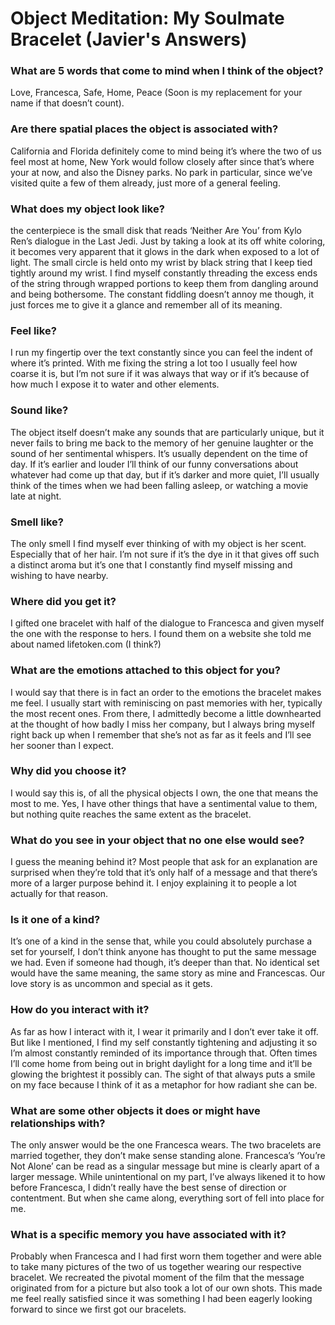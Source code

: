 # Object Meditation: My Soulmate Bracelet (Javier's Answers)

### What are 5 words that come to mind when I think of the object?
Love, Francesca, Safe, Home, Peace (Soon is my replacement for your name if that doesn’t count).

### Are there spatial places the object is associated with?
California and Florida definitely come to mind being it’s where the two of us feel most at home, New York would follow closely after since that’s where your at now, and also the Disney parks. No park in particular, since we’ve visited quite a few of them already, just more of a general feeling.

### What does my object look like?
the centerpiece is the small disk that reads ‘Neither Are You’ from Kylo Ren’s dialogue in the Last Jedi. Just by taking a look at its off white coloring, it becomes very apparent that it glows in the dark when exposed to a lot of light. The small circle is held onto my wrist by black string that I keep tied tightly around my wrist. I find myself constantly threading the excess ends of the string through wrapped portions to keep them from dangling around and being bothersome. The constant fiddling doesn’t annoy me though, it just forces me to give it a glance and remember all of its meaning.

### Feel like?
I run my fingertip over the text constantly since you can feel the indent of where it’s printed. With me fixing the string a lot too I usually feel how coarse it is, but I’m not sure if it was always that way or if it’s because of how much I expose it to water and other elements.

### Sound like?
The object itself doesn’t make any sounds that are particularly unique, but it never fails to bring me back to the memory of her genuine laughter or the sound of her sentimental whispers. It’s usually dependent on the time of day. If it’s earlier and louder I’ll think of our funny conversations about whatever had come up that day, but if it’s darker and more quiet, I’ll usually think of the times when we had been falling asleep, or watching a movie late at night.

### Smell like?
The only smell I find myself ever thinking of with my object is her scent. Especially that of her hair. I’m not sure if it’s the dye in it that gives off such a distinct aroma but it’s one that I constantly find myself missing and wishing to have nearby.

### Where did you get it?
I gifted one bracelet with half of the dialogue to Francesca and given myself the one with the response to hers. I found them on a website she told me about named lifetoken.com (I think?)

### What are the emotions attached to this object for you?
I would say that there is in fact an order to the emotions the bracelet makes me feel. I usually start with reminiscing on past memories with her, typically the most recent ones. From there, I admittedly become a little downhearted at the thought of how badly I miss her company, but I always bring myself right back up when I remember that she’s not as far as it feels and I’ll see her sooner than I expect.

### Why did you choose it?
I would say this is, of all the physical objects I own, the one that means the most to me. Yes, I have other things that have a sentimental value to them, but nothing quite reaches the same extent as the bracelet.

### What do you see in your object that no one else would see?
I guess the meaning behind it? Most people that ask for an explanation are surprised when they’re told that it’s only half of a message and that there’s more of a larger purpose behind it. I enjoy explaining it to people a lot actually for that reason.

### Is it one of a kind?
It’s one of a kind in the sense that, while you could absolutely purchase a set for yourself, I don’t think anyone has thought to put the same message we had. Even if someone had though, it’s deeper than that. No identical set would have the same meaning, the same story as mine and Francescas. Our love story is as uncommon and special as it gets.

### How do you interact with it?
As far as how I interact with it, I wear it primarily and I don’t ever take it off. But like I mentioned, I find my self constantly tightening and adjusting it so I’m almost constantly reminded of its importance through that. Often times I’ll come home from being out in bright daylight for a long time and it’ll be glowing the brightest it possibly can. The sight of that always puts a smile on my face because I think of it as a metaphor for how radiant she can be.

### What are some other objects it does or might have relationships with?
The only answer would be the one Francesca wears. The two bracelets are married together, they don’t make sense standing alone. Francesca’s ‘You’re Not Alone’ can be read as a singular message but mine is clearly apart of a larger message. While unintentional on my part, I’ve always likened it to how before Francesca, I didn’t really have the best sense of direction or contentment. But when she came along, everything sort of fell into place for me.

### What is a specific memory you have associated with it?
Probably when Francesca and I had first worn them together and were able to take many pictures of the two of us together wearing our respective bracelet. We recreated the pivotal moment of the film that the message originated from for a picture but also took a lot of our own shots. This made me feel really satisfied since it was something I had been eagerly looking forward to since we first got our bracelets.
